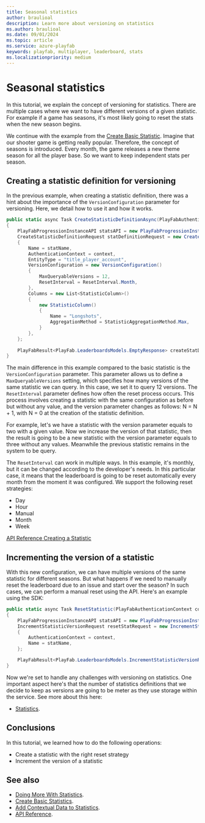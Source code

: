 ```yaml
---
title: Seasonal statistics
author: braulioal
description: Learn more about versioning on statistics
ms.author: braulioal
ms.date: 09/01/2024
ms.topic: article
ms.service: azure-playfab
keywords: playfab, multiplayer, leaderboard, stats
ms.localizationpriority: medium
---
```


# Seasonal statistics

In this tutorial, we explain the concept of versioning for statistics. There are multiple cases where we want to have 
different versions of a given statistic. For example if a game has seasons, it's most likely going to reset the stats when
the new season begins.

We continue with the example from the [Create Basic Statistic](create-basic-statistics.md). Imagine that our shooter game is getting really popular. Therefore, the concept of seasons is introduced. Every month, the game releases a new theme season for all the
player base. So we want to keep independent stats per season.

## Creating a statistic definition for versioning 

In the previous example, when creating a statistic definition, there was a hint about the importance of the `VersionConfiguration` 
parameter for versioning. Here, we detail how to use it and how it works.

``` C#
public static async Task CreateStatisticDefinitionAsync(PlayFabAuthenticationContext context, string statName)
{
    PlayFabProgressionInstanceAPI statsAPI = new PlayFabProgressionInstanceAPI(context);
    CreateStatisticDefinitionRequest statDefinitionRequest = new CreateStatisticDefinitionRequest()
    {
        Name = statName,
        AuthenticationContext = context,
        EntityType = "title_player_account",
        VersionConfiguration = new VersionConfiguration()
        {
            MaxQueryableVersions = 12,
            ResetInterval = ResetInterval.Month,
        },
        Columns = new List<StatisticColumn>()
        {
            new StatisticColumn()
            {
                Name = "Longshots",
                AggregationMethod = StatisticAggregationMethod.Max,
            }
        },
    };
    
    PlayFabResult<PlayFab.LeaderboardsModels.EmptyResponse> createStatDefResult = await statsAPI.CreateStatisticDefinitionAsync(statDefinitionRequest);
}
```

The main difference in this example compared to the basic statistic is the `VersionConfiguration` parameter. This parameter allows us to define a 
`MaxQueryableVersions` setting, which specifies how many versions of the same statistic we can query. In this case, we set it to query 12 versions. 
The `ResetInterval` parameter defines how often the reset process occurs. This process involves creating a statistic with the same configuration as 
before but without any value, and the version parameter changes as follows: N = N + 1, with N = 0 at the creation of the statistic definition.

For example, let's we have a statistic with the version parameter equals to two with a given value. Now
we increase the version of that statistic, then the result is going to be a new statistic with the version parameter equals to three without any values.
Meanwhile the previous statistic remains in the system to be query.

The `ResetInterval` can work in multiple ways. In this example, it's monthly, but it can be changed according to the developer's needs. In this particular
case, it means that the leaderboard is going to be reset automatically every month from the moment it was configured. We support the following reset strategies:
- Day
- Hour
- Manual
- Month
- Week


[API Reference Creating a Statistic](/rest/api/playfab/progression/statistics/create-statistic-definition)

## Incrementing the version of a statistic

With this new configuration, we can have multiple versions of the same statistic for different seasons. 
But what happens if we need to manually reset the leaderboard due to an issue and start over the season? 
In such cases, we can perform a manual reset using the API. Here's an example using the SDK:

``` C#
public static async Task ResetStatistic(PlayFabAuthenticationContext context, string statName)
{
    PlayFabProgressionInstanceAPI statsAPI = new PlayFabProgressionInstanceAPI(context);
    IncrementStatisticVersionRequest resetStatRequest = new IncrementStatisticVersionRequest()
    {
        AuthenticationContext = context,
        Name = statName,
    };

    PlayFabResult<PlayFab.LeaderboardsModels.IncrementStatisticVersionResponse> resetStatResponse = await statsAPI.IncrementStatisticVersionAsync(resetStatRequest);
}
```

Now we're set to handle any challenges with versioning on statistics. One important aspect here's that the number of statistics definitions 
that we decide to keep as versions are going to be meter as they use storage within the service. See more about this here:
- [Statistics](../../pricing/meters/statistics-meters.md).

## Conclusions

In this tutorial, we learned how to do the following operations: 
* Create a statistic with the right reset strategy
* Increment the version of a statistic

## See also
- [Doing More With Statistics](doing-more-statistics.md).
- [Create Basic Statistics](create-basic-statistics.md).
- [Add Contextual Data to Statistics](metadata-statistics.md).
- [API Reference](api-reference.md).